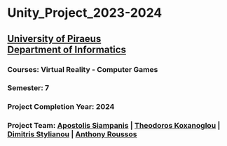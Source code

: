 # Unity_Project_2023-2024
## [University of Piraeus](https://www.unipi.gr/en/home/)<br>[Department of Informatics](https://cs.unipi.gr/en/)
### Courses: Virtual Reality - Computer Games
### Semester: 7
### Project Completion Year: 2024
### Project Team:  [Apostolis Siampanis](https://github.com/ApostolisSiampanis) | [Theodoros Koxanoglou](https://github.com/thkox) | [Dimitris Stylianou](https://github.com/dimitrisstyl7) | [Anthony Roussos](https://github.com/anthonyrouss)
